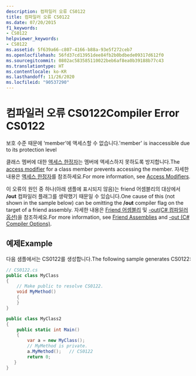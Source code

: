 ```yaml
---
description: 컴파일러 오류 CS0122
title: 컴파일러 오류 CS0122
ms.date: 07/20/2015
f1_keywords:
- CS0122
helpviewer_keywords:
- CS0122
ms.assetid: 5f639a66-c807-4166-b88a-93e5f272ceb7
ms.openlocfilehash: 56fd37cd13951dee84fb2b0bdbede09317d612f0
ms.sourcegitcommit: 0802ac583585110022beb6af8ea0b39188b77c43
ms.translationtype: HT
ms.contentlocale: ko-KR
ms.lasthandoff: 11/26/2020
ms.locfileid: "90537290"
---
```

# <a name="compiler-error-cs0122"></a><span data-ttu-id="e5c3f-103">컴파일러 오류 CS0122</span><span class="sxs-lookup"><span data-stu-id="e5c3f-103">Compiler Error CS0122</span></span>

<span data-ttu-id="e5c3f-104">보호 수준 때문에 ‘member’에 액세스할 수 없습니다.</span><span class="sxs-lookup"><span data-stu-id="e5c3f-104">'member' is inaccessible due to its protection level</span></span>

 <span data-ttu-id="e5c3f-105">클래스 멤버에 대한 [액세스 한정자](../keywords/index.md)는 멤버에 액세스하지 못하도록 방지합니다.</span><span class="sxs-lookup"><span data-stu-id="e5c3f-105">The [access modifier](../keywords/index.md) for a class member prevents accessing the member.</span></span> <span data-ttu-id="e5c3f-106">자세한 내용은 [액세스 한정자](../../programming-guide/classes-and-structs/access-modifiers.md)를 참조하세요.</span><span class="sxs-lookup"><span data-stu-id="e5c3f-106">For more information, see [Access Modifiers](../../programming-guide/classes-and-structs/access-modifiers.md).</span></span>

 <span data-ttu-id="e5c3f-107">이 오류의 원인 중 하나(아래 샘플에 표시되지 않음)는 friend 어셈블리의 대상에서 **/out** 컴파일러 플래그를 생략했기 때문일 수 있습니다.</span><span class="sxs-lookup"><span data-stu-id="e5c3f-107">One cause of this (not shown in the sample below) can be omitting the **/out** compiler flag on the target of a friend assembly.</span></span> <span data-ttu-id="e5c3f-108">자세한 내용은 [Friend 어셈블리](../../../standard/assembly/friend.md) 및 [-out(C# 컴파일러 옵션)](../compiler-options/out-compiler-option.md)을 참조하세요.</span><span class="sxs-lookup"><span data-stu-id="e5c3f-108">For more information, see [Friend Assemblies](../../../standard/assembly/friend.md) and [-out (C# Compiler Options)](../compiler-options/out-compiler-option.md).</span></span>

## <a name="example"></a><span data-ttu-id="e5c3f-109">예제</span><span class="sxs-lookup"><span data-stu-id="e5c3f-109">Example</span></span>

 <span data-ttu-id="e5c3f-110">다음 샘플에서는 CS0122를 생성합니다.</span><span class="sxs-lookup"><span data-stu-id="e5c3f-110">The following sample generates CS0122:</span></span>

```csharp
// CS0122.cs
public class MyClass
{
    // Make public to resolve CS0122.
    void MyMethod()
    {
    }
}

public class MyClass2
{
    public static int Main()
    {  
        var a = new MyClass();  
        // MyMethod is private.
        a.MyMethod();   // CS0122
        return 0;
   }
}
```
